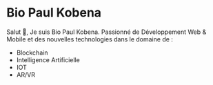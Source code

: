 # Bio Paul Kobena

Salut 👋, Je suis Bio Paul Kobena.
Passionné de Développement Web & Mobile et des nouvelles technologies dans le domaine de : 
- Blockchain
- Intelligence Artificielle 
- IOT
- AR/VR


